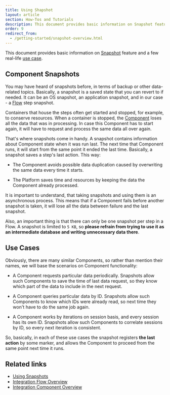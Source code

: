 ```yaml
---
title: Using Shapshot
layout: article
section: How-Tos and Tutorials
description: This document provides basic information on Snapshot feature and a few real-life use case.
order: 9
redirect_from:
  - /getting-started/snapshot-overview.html
---
```


This document provides basic information on [Snapshot](#component-snapshots) feature and a few real-life [use case](#use-cases).

## Component Snapshots

You may have heard of snapshots before, in terms of backup or other data-related topics. Basically, a snapshot is a saved state that you can revert to if needed. It can be an OS snapshot, an application snapshot, and in our case - a [Flow](integration-flow) step snapshot.

Containers that house the steps often get started and stopped, for example, to conserve resources. When a container is stopped, the [Component](integration-component) loses all the data that was in processing. In case this Component has to start again, it will have to request and process the same data all over again.

That's where snapshots come in handy. A snapshot contains information about Component state when it was run last. The next time that Component runs, it will start from the same point it ended the last time. Basically, a snapshot saves a step's last action. This way:

- The Component avoids possible data duplication caused by overwriting the same data every time it starts.

- The Platform saves time and resources by keeping the data the Component already processed.

It is important to understand, that taking snapshots and using them is an asynchronous process. This means that if a Component fails before another snapshot is taken, it will lose all the data between failure and the last snapshot.

Also, an important thing is that there can only be one snapshot per step in a Flow. A snapshot is limited to `5 KB`, so **please refrain from trying to use it as an intermediate database and writing unnecessary data there**.  

## Use Cases

Obviously, there are many similar Components, so rather than mention their names, we will base the scenarios on Component functionality:

- A Component requests particular data periodically. Snapshots allow such Components to save the time of last data request, so they know which part of the data to include in the next request.

- A Component queries particular data by ID. Snapshots allow such Components to know which IDs were already read, so next time they won't have to do the same job again.

- A Component works by iterations on session basis, and every session has its own ID. Snapshots allow such Components to correlate sessions by ID, so every next iteration is consistent.

So, basically, in each of these use cases the snapshot registers **the last action** by some marker, and allows the Component to proceed from the same point next time it runs.

## Related links

- [Using Snapshots](/guides/using-snapshots)
- [Integration Flow Overview](integration-flow)
- [Integration Component Overview](integration-component)
